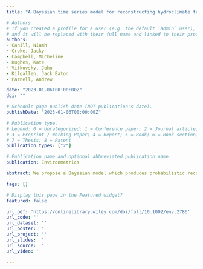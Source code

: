 ```yaml
---
title: "A Bayesian time series model for reconstructing hydroclimate from multiple proxies"

# Authors
# If you created a profile for a user (e.g. the default `admin` user), write the username (folder name) here 
# and it will be replaced with their full name and linked to their profile.
authors:
- Cahill, Niamh
- Croke, Jacky
- Campbell, Micheline
- Hughes, Kate
- Vitkovsky, John
- Kilgallen, Jack Eaton
- Parnell, Andrew

date: "2023-01-06T00:00:00Z"
doi: ""

# Schedule page publish date (NOT publication's date).
publishDate: "2023-01-06T00:00:00Z"

# Publication type.
# Legend: 0 = Uncategorized; 1 = Conference paper; 2 = Journal article;
# 3 = Preprint / Working Paper; 4 = Report; 5 = Book; 6 = Book section;
# 7 = Thesis; 8 = Patent
publication_types: ["2"]

# Publication name and optional abbreviated publication name.
publication: Environmetrics

abstract: We propose a Bayesian model which produces probabilistic reconstructions of hydroclimatic variability in Queensland Australia. The model provides a standardized approach to hydroclimate reconstruction using multiple palaeoclimate proxy records derived from natural archives such as speleothems, ice cores and tree rings. The method combines time‐series modeling with inverse prediction to quantify the relationships between a given hydroclimate index and relevant proxies over an instrumental period and subsequently reconstruct the hydroclimate back through time. 

tags: []

# Display this page in the Featured widget?
featured: false

url_pdf: 'https://onlinelibrary.wiley.com/doi/full/10.1002/env.2786'
url_code: ''
url_dataset: ''
url_poster: ''
url_project: ''
url_slides: ''
url_source: ''
url_video: ''

---
```


